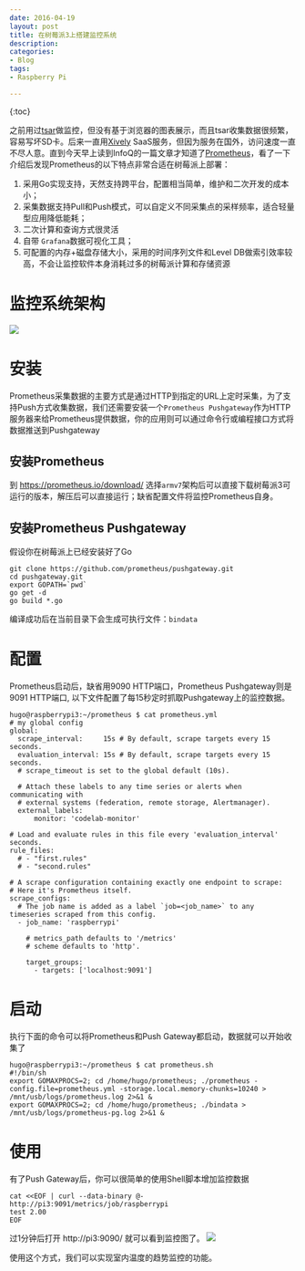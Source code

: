 ```yaml
---
date: 2016-04-19
layout: post
title: 在树莓派3上搭建监控系统
description: 
categories:
- Blog
tags:
- Raspberry Pi

---
```


{:toc}

之前用过[tsar](https://github.com/alibaba/tsar)做监控，但没有基于浏览器的图表展示，而且tsar收集数据很频繁，容易写坏SD卡。后来一直用[Xively](https://personal.xively.com) SaaS服务，但因为服务在国外，访问速度一直不尽人意。直到今天早上读到InfoQ的一篇文章才知道了[Prometheus](https://prometheus.io)，看了一下介绍后发现Prometheus的以下特点非常合适在树莓派上部署：

1. 采用Go实现支持，天然支持跨平台，配置相当简单，维护和二次开发的成本小；
2. 采集数据支持Pull和Push模式，可以自定义不同采集点的采样频率，适合轻量型应用降低能耗；
3. 二次计算和查询方式很灵活
4. 自带 `Grafana`数据可视化工具；
5. 可配置的内存+磁盘存储大小，采用的时间序列文件和Level DB做索引效率较高，不会让监控软件本身消耗过多的树莓派计算和存储资源



# 监控系统架构

<img src="http://prometheus.io/assets/architecture.svg">


# 安装
Prometheus采集数据的主要方式是通过HTTP到指定的URL上定时采集，为了支持Push方式收集数据，我们还需要安装一个`Prometheus Pushgateway`作为HTTP服务器来给Prometheus提供数据，你的应用则可以通过命令行或编程接口方式将数据推送到Pushgateway

## 安装Prometheus
到 https://prometheus.io/download/ 选择`armv7`架构后可以直接下载树莓派3可运行的版本，解压后可以直接运行；缺省配置文件将监控Prometheus自身。

## 安装Prometheus Pushgateway
假设你在树莓派上已经安装好了Go

```
git clone https://github.com/prometheus/pushgateway.git
cd pushgateway.git
export GOPATH=`pwd`
go get -d 
go build *.go
```
编译成功后在当前目录下会生成可执行文件：`bindata`

# 配置
Prometheus启动后，缺省用9090 HTTP端口，Prometheus Pushgateway则是9091 HTTP端口, 以下文件配置了每15秒定时抓取Pushgateway上的监控数据。


```
hugo@raspberrypi3:~/prometheus $ cat prometheus.yml
# my global config
global:
  scrape_interval:     15s # By default, scrape targets every 15 seconds.
  evaluation_interval: 15s # By default, scrape targets every 15 seconds.
  # scrape_timeout is set to the global default (10s).

  # Attach these labels to any time series or alerts when communicating with
  # external systems (federation, remote storage, Alertmanager).
  external_labels:
      monitor: 'codelab-monitor'

# Load and evaluate rules in this file every 'evaluation_interval' seconds.
rule_files:
  # - "first.rules"
  # - "second.rules"

# A scrape configuration containing exactly one endpoint to scrape:
# Here it's Prometheus itself.
scrape_configs:
  # The job name is added as a label `job=<job_name>` to any timeseries scraped from this config.
  - job_name: 'raspberrypi'

    # metrics_path defaults to '/metrics'
    # scheme defaults to 'http'.

    target_groups:
      - targets: ['localhost:9091']
```      

# 启动

执行下面的命令可以将Prometheus和Push Gateway都启动，数据就可以开始收集了

```
hugo@raspberrypi3:~/prometheus $ cat prometheus.sh
#!/bin/sh
export GOMAXPROCS=2; cd /home/hugo/prometheus; ./prometheus -config.file=prometheus.yml -storage.local.memory-chunks=10240 > /mnt/usb/logs/prometheus.log 2>&1 &
export GOMAXPROCS=2; cd /home/hugo/prometheus; ./bindata > /mnt/usb/logs/prometheus-pg.log 2>&1 &

```

# 使用

有了Push Gateway后，你可以很简单的使用Shell脚本增加监控数据

```
cat <<EOF | curl --data-binary @- http://pi3:9091/metrics/job/raspberrypi
test 2.00
EOF
```

过1分钟后打开 http://pi3:9090/ 就可以看到监控图了。
<img src="http://ww1.sinaimg.cn/mw690/6bc40342gw1f2zs087ncyj20o00lhmzg.jpg"/>

使用这个方式，我们可以实现室内温度的趋势监控的功能。



